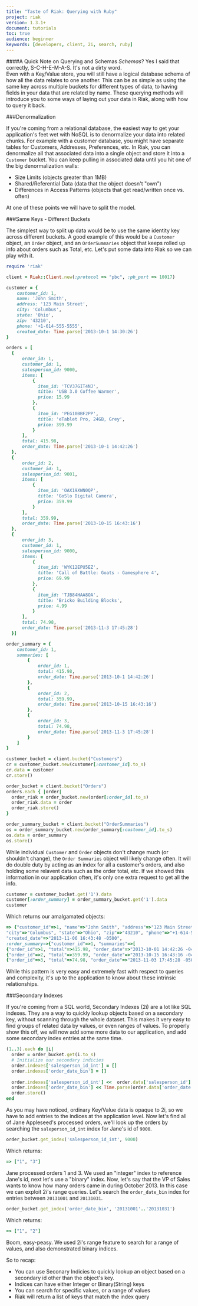 ```yaml
---
title: "Taste of Riak: Querying with Ruby"
project: riak
version: 1.3.1+
document: tutorials
toc: true
audience: beginner
keywords: [developers, client, 2i, search, ruby]
---
```


####A Quick Note on Querying and Schemas
_Schemas_? Yes I said that correctly, S-C-H-E-M-A-S. It's not a dirty word.  
Even with a Key/Value store, you will still have a logical database schema of how all the data relates to one another. This can be as simple as using the same key across multiple buckets for different types of data, to having fields in your data that are related by name.  These querying methods will introduce you to some ways of laying out your data in Riak, along with how to query it back.

###Denormalization

If you're coming from a relational database, the easiest way to get your application's feet wet with NoSQL is to denormalize your data into related chunks.  For example with a customer database, you might have separate tables for Customers, Addresses, Preferences, etc.  In Riak, you can denormalize all that associated data into a single object and store it into a `Customer` bucket.  You can keep pulling in associated data until you hit one of the big denormalization walls:

* Size Limits (objects greater than 1MB)
* Shared/Referential Data (data that the object doesn't "own")
* Differences in Access Patterns (objects that get read/written once vs. often)

At one of these points we will have to split the model.

###Same Keys - Different Buckets

The simplest way to split up data would be to use the same identity key across different buckets. A good example of this would be a `Customer` object, an `Order` object, and an `OrderSummaries` object that keeps rolled up info about orders such as Total, etc. Let's put some data into Riak so we can play with it.

```ruby
require 'riak'

client = Riak::Client.new(:protocol => "pbc", :pb_port => 10017)

customer = {
    customer_id: 1,
    name: 'John Smith',
    address: '123 Main Street',
    city: 'Columbus',
    state: 'Ohio',
    zip: '43210',
    phone: '+1-614-555-5555',
    created_date: Time.parse('2013-10-1 14:30:26')
}

orders = [
  {
      order_id: 1,
      customer_id: 1,
      salesperson_id: 9000,
      items: [
          {
            item_id: 'TCV37GIT4NJ',
            title: 'USB 3.0 Coffee Warmer',
            price: 15.99
          },
          {
            item_id: 'PEG10BBF2PP',
            title: 'eTablet Pro, 24GB, Grey',
            price: 399.99
          }
      ],
      total: 415.98,
      order_date: Time.parse('2013-10-1 14:42:26')
  },
  {
      order_id: 2,
      customer_id: 1,
      salesperson_id: 9001,
      items: [
          {
            item_id: 'OAX19XWN0QP',
            title: 'GoSlo Digital Camera',
            price: 359.99
          }
      ],
      total: 359.99,
      order_date: Time.parse('2013-10-15 16:43:16')
  },
  {
      order_id: 3,
      customer_id: 1,
      salesperson_id: 9000,
      items: [
          {
            item_id: 'WYK12EPU5EZ',
            title: 'Call of Battle: Goats - Gamesphere 4',
            price: 69.99
          },
          {
            item_id: 'TJB84HAA8OA',
            title: 'Bricko Building Blocks',
            price: 4.99
          }
      ],
      total: 74.98,
      order_date: Time.parse('2013-11-3 17:45:28')
  }]

order_summary = {
    customer_id: 1,
    summaries: [
        {
            order_id: 1,
            total: 415.98,
            order_date: Time.parse('2013-10-1 14:42:26')
        },
        {
            order_id: 2,
            total: 359.99,
            order_date: Time.parse('2013-10-15 16:43:16')
        },
        {
            order_id: 3,
            total: 74.98,
            order_date: Time.parse('2013-11-3 17:45:28')
        }
    ]
}

customer_bucket = client.bucket("Customers")
cr = customer_bucket.new(customer[:customer_id].to_s)
cr.data = customer
cr.store()

order_bucket = client.bucket("Orders")
orders.each { |order|
  order_riak = order_bucket.new(order[:order_id].to_s)
  order_riak.data = order
  order_riak.store()
}

order_summary_bucket = client.bucket("OrderSummaries")
os = order_summary_bucket.new(order_summary[:customer_id].to_s)
os.data = order_summary
os.store()

```

 While individual `Customer` and `Order` objects don't change much (or shouldn't change), the `Order Summaries` object will likely change often.  It will do double duty by acting as an index for all a customer's orders, and also holding some relavent data such as the order total, etc.  If we showed this information in our application often, it's only one extra request to get all the info. 

```ruby
customer = customer_bucket.get('1').data
customer[:order_summary] = order_summary_bucket.get('1').data
customer
```

Which returns our amalgamated objects:

```ruby
=> {"customer_id"=>1, "name"=>"John Smith", "address"=>"123 Main Street", 
"city"=>"Columbus", "state"=>"Ohio", "zip"=>"43210", "phone"=>"+1-614-555-5555", 
"created_date"=>"2013-11-06 16:43:48 -0500", 
:order_summary=>{"customer_id"=>1, "summaries"=>[
{"order_id"=>1, "total"=>415.98, "order_date"=>"2013-10-01 14:42:26 -0400"}, 
{"order_id"=>2, "total"=>359.99, "order_date"=>"2013-10-15 16:43:16 -0400"}, 
{"order_id"=>3, "total"=>74.98, "order_date"=>"2013-11-03 17:45:28 -0500"}]}}
```

While this pattern is very easy and extremely fast with respect to queries and complexity, it's up to the application to know about these intrinsic relationships.  


###Secondary Indexes

If you're coming from a SQL world, Secondary Indexes (2i) are a lot like SQL indexes.  They are a way to quickly lookup objects based on a secondary key, without scanning through the whole dataset.  This makes it very easy to find groups of related data by values, or even ranges of values.  To properly show this off, we will now add some more data to our application, and add some secondary index entries at the same time.

```ruby
(1..3).each do |i|
  order = order_bucket.get(i.to_s)
  # Initialize our secondary indicies
  order.indexes['salesperson_id_int'] = []
  order.indexes['order_date_bin'] = []
  
  order.indexes['salesperson_id_int'] <<  order.data['salesperson_id'] 
  order.indexes['order_date_bin'] << Time.parse(order.data['order_date']).strftime("%Y%m%d") 
  order.store()
end
```

As you may have noticed, ordinary Key/Value data is opaque to 2i, so we have to add entries to the indices at the application level. 
Now let's find all of Jane Appleseed's processed orders, we'll look up the orders by searching the `saleperson_id_int` index for Jane's id of `9000`.

```ruby
order_bucket.get_index('salesperson_id_int', 9000)
```

Which returns:

```ruby
=> ["1", "3"]
```

Jane processed orders 1 and 3.  We used an "integer" index to reference Jane's id, next let's use a "binary" index.
Now, let's say that the VP of Sales wants to know how many orders came in during October 2013.  In this case we can exploit 2i's range queries.  Let's search the `order_date_bin` index for entries between `20131001` and `20131031`.  

```ruby
order_bucket.get_index('order_date_bin', '20131001'..'20131031')
```

Which returns:

```ruby
=> ["1", "2"]
```

Boom, easy-peasy.  We used 2i's range feature to search for a range of values, and also demonstrated binary indices.  

So to recap:

* You can use Seconary Indicies to quickly lookup an object based on a secondary id other than the object's key. 
* Indices can have either Integer or Binary(String) keys
* You can search for specific values, or a range of values
* Riak will return a list of keys that match the index query

